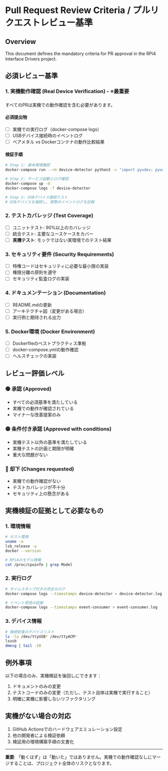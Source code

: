 # Pull Request Review Criteria / プルリクエストレビュー基準

## Overview
This document defines the mandatory criteria for PR approval in the RPi4 Interface Drivers project.

## 必須レビュー基準

### 1. 実機動作確認 (Real Device Verification) - ⭐最重要
すべてのPRは実機での動作確認を含む必要があります。

#### 必須提出物
- [ ] 実機での実行ログ（docker-compose logs）
- [ ] USBデバイス接続時のイベントログ
- [ ] ベアメタル vs Dockerコンテナの動作比較結果

#### 検証手順
```bash
# Step 1: 基本環境確認
docker-compose run --rm device-detector python3 -c "import pyudev; pyudev.Context()"

# Step 2: サービス起動とログ確認
docker-compose up -d
docker-compose logs -f device-detector

# Step 3: USBデバイス接続テスト
# USBデバイスを接続し、実際のイベントログを記録
```

### 2. テストカバレッジ (Test Coverage)
- [ ] ユニットテスト: 90%以上のカバレッジ
- [ ] 統合テスト: 主要なユースケースをカバー
- [ ] **実機テスト**: モックではない実環境でのテスト結果

### 3. セキュリティ要件 (Security Requirements)
- [ ] 特権コードはセキュリティに必要な最小限の実装
- [ ] 権限分離の原則を遵守
- [ ] セキュリティ監査ログの実装

### 4. ドキュメンテーション (Documentation)
- [ ] README.mdの更新
- [ ] アーキテクチャ図（変更がある場合）
- [ ] 実行例と期待される出力

### 5. Docker環境 (Docker Environment)
- [ ] Dockerfileのベストプラクティス準拠
- [ ] docker-compose.ymlの動作確認
- [ ] ヘルスチェックの実装

## レビュー評価レベル

### 🟢 承認 (Approved)
- すべての必須基準を満たしている
- 実機での動作が確認されている
- マイナーな改善提案のみ

### 🟡 条件付き承認 (Approved with conditions)
- 実機テスト以外の基準を満たしている
- 実機テストの計画と期限が明確
- 重大な問題がない

### 🔴 却下 (Changes requested)
- 実機での動作確認がない
- テストカバレッジが不十分
- セキュリティ上の懸念がある

## 実機検証の証拠として必要なもの

### 1. 環境情報
```bash
# ホスト環境
uname -a
lsb_release -a
docker --version

# RPi4のモデル情報
cat /proc/cpuinfo | grep Model
```

### 2. 実行ログ
```bash
# タイムスタンプ付きの完全なログ
docker-compose logs --timestamps device-detector > device-detector.log

# イベント受信の証拠
docker-compose logs --timestamps event-consumer > event-consumer.log
```

### 3. デバイス情報
```bash
# 接続前後のデバイスリスト
ls -la /dev/ttyUSB* /dev/ttyACM*
lsusb
dmesg | tail -20
```

## 例外事項
以下の場合のみ、実機検証を後回しにできます：
1. ドキュメントのみの変更
2. テストコードのみの変更（ただし、テスト自体は実機で実行すること）
3. 明確に実機に影響しないリファクタリング

## 実機がない場合の対応
1. GitHub Actionsでのハードウェアエミュレーション設定
2. 他の開発者による検証依頼
3. 検証用の環境構築手順の文書化

---

**重要**: 「動くはず」は「動いた」ではありません。実機での動作確認なしにマージすることは、プロジェクト全体のリスクとなります。